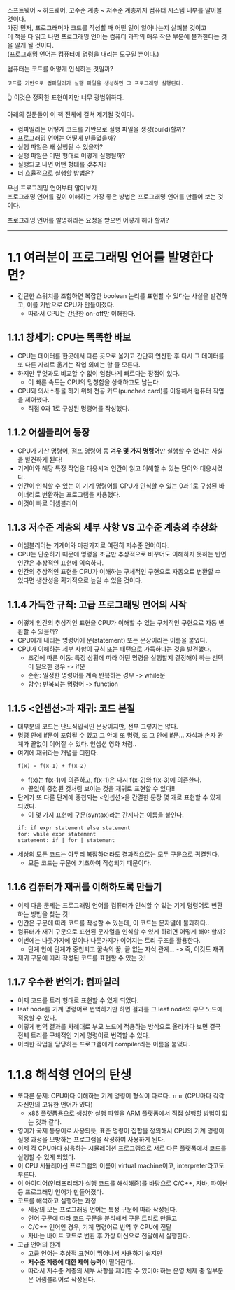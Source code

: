 소프트웨어 ~ 하드웨어, 고수준 계층 ~ 저수준 계층까지 컴퓨터 시스템 내부를 알아볼 것이다.  
가장 먼저, 프로그래머가 코드를 작성할 때 어떤 일이 일어나는지 살펴볼 것이고  
이 책을 다 읽고 나면 프로그래밍 언어는 컴퓨터 과학의 매우 작은 부분에 불과한다는 것을 알게 될 것이다.  
(프로그래밍 언어는 컴퓨터에 명령을 내리는 도구일 뿐이다.)  

컴퓨터는 코드를 어떻게 인식하는 것일까?  

```
코드를 기반으로 컴파일러가 실행 파일을 생성하면 그 프로그래밍 실행된다.
```
👆 이것은 정확한 표현이지만 너무 광범위하다.  

아래의 질문들이 이 책 전체에 걸쳐 제기될 것이다.  

- 컴파일러는 어떻게 코드를 기반으로 실행 파일을 생성(build)할까?
- 프로그래밍 언어는 어떻게 만들었을까?
- 실행 파일은 왜 실행될 수 있을까?
- 실행 파일은 어떤 형태로 어떻게 실행될까?
- 실행되고 나면 어떤 형태를 갖추지?
- 더 효율적으로 실행할 방법은?

우선 프로그래밍 언어부터 알아보자  
프로그래밍 언어를 깊이 이해하는 가장 좋은 방법은 프로그래밍 언어를 만들어 보는 것이다.  

프로그래밍 언어를 발명하라는 요청을 받으면 어떻게 해야 할까?  

---

# 1.1 여러분이 프로그래밍 언어를 발명한다면?
- 간단한 스위치를 조합하면 복잡한 boolean 논리를 표현할 수 있다는 사실을 발견하고, 이를 기반으로 CPU가 만들어졌다.
    - 따라서 CPU는 간단한 on-off만 이해한다.

## 1.1.1 창세기: CPU는 똑똑한 바보
- CPU는 데이터를 한곳에서 다른 곳으로 옮기고 간단히 연산한 후 다시 그 데이터를 또 다른 자리로 옮기는 작업 외에는 할 줄 모른다.
- 하지만 무엇과도 비교할 수 없이 엄청나게 빠르다는 장점이 있다.
    - 이 빠른 속도는 CPU의 멍청함을 상쇄하고도 남는다.
- CPU와 의사소통을 하기 위해 천공 카드(punched card)를 이용해서 컴퓨터 작업을 제어했다.
    - 직접 0과 1로 구성된 명령어를 작성했다.

## 1.1.2 어셈블리어 등장
- CPU가 가산 명령어, 점프 명령어 등 **겨우 몇 가지 명령어**만 실행할 수 있다는 사실을 발견하게 된다!
- 기계어와 해당 특정 작업을 대응시켜 인간이 읽고 이해할 수 있는 단어와 대응시켰다.
- 인간이 인식할 수 있는 이 기계 명령어를 CPU가 인식할 수 있는 0과 1로 구성된 바이너리로 변환하는 프로그램을 사용했다.
- 이것이 바로 어셈블리어

## 1.1.3 저수준 계층의 세부 사항 VS 고수준 계층의 추상화
- 어셈블리어는 기계어와 마찬가지로 여전히 저수준 언어이다.
- CPU는 단순하기 때문에 명령을 조금만 추상적으로 바꾸어도 이해하지 못하는 반면 인간은 추상적인 표현에 익숙하다.
- 인간의 추상적인 표현을 CPU가 이해하는 구체적인 구현으로 자동으로 변환할 수 있다면 생산성을 획기적으로 높일 수 있을 것이다.

## 1.1.4 가득한 규칙: 고급 프로그래밍 언어의 시작
- 어떻게 인간의 추상적인 표현을 CPU가 이해할 수 있는 구체적인 구현으로 자동 변환할 수 있을까?
- CPU에게 내리는 명령어에 문(statement) 또는 문장이라는 이름을 붙였다.
- CPU가 이해하는 세부 사항이 규칙 또는 패턴으로 가득하다는 것을 발견했다.
    - 조건에 따른 이동: 특정 상황에 따라 어떤 명령을 실행할지 결정해야 하는 선택이 필요한 경우 -> if문
    - 순환: 일정한 명령어를 계속 반복하는 경우 -> while문
    - 함수: 반복되는 명령어 -> function

## 1.1.5 <인셉션>과 재귀: 코드 본질
- 대부분의 코드는 단도직입적인 문장이지만, 전부 그렇지는 않다.
- 명령 안에 if문이 포함될 수 있고 그 안에 또 명령, 또 그 안에 if문... 자식과 손자 관계가 끝없이 이어질 수 있다. 인셉션 영화 처럼..
- 여기에 재귀라는 개념을 더한다.
    ```
    f(x) = f(x-1) + f(x-2)
    ```
    - f(x)는 f(x-1)에 의존하고, f(x-1)은 다시 f(x-2)와 f(x-3)에 의존한다.
    - 끝없이 중첩된 것처럼 보이는 것을 재귀로 표현할 수 있다!!
- 단계가 또 다른 단계에 중첩되는 <인셉션>을 간결한 문장 몇 개로 표현할 수 있게 되었다.
    - 이 몇 가지 표현에 구문(syntax)라는 간지나는 이름을 붙인다.
    ```
    if: if expr statement else statement
    for: while expr statement
    statement: if | for | statement
    ```
- 세상의 모든 코드는 아무리 복잡하더라도 결과적으로는 모두 구문으로 귀결된다.
    - 모든 코드는 구문에 기초하여 작성되기 때문이다.

## 1.1.6 컴퓨터가 재귀를 이해하도록 만들기
- 이제 다음 문제는 프로그래밍 언어를 컴퓨터가 인식할 수 있는 기계 명령어로 변환하는 방법을 찾는 것!
- 인간은 구문에 따라 코드를 작성할 수 있는데, 이 코드는 문자열에 불과하다..
- 컴퓨터가 재귀 구문으로 표현된 문자열을 인식할 수 있게 하려면 어떻게 해야 할까?
- 이번에는 나뭇가지에 잎이나 나뭇가지가 이어지는 트리 구조를 활용한다.
    - 단계 안에 단계가 중첩되고 꿈속의 꿈, 끝 없는 자식 관계... -> 즉, 이것도 재귀
- 재귀 구문에 따라 작성된 코드를 표현할 수 있는 것!

## 1.1.7 우수한 번역가: 컴파일러
- 이제 코드를 트리 형태로 표현할 수 있게 되었다.
- leaf node를 기계 명령어로 번역하기만 하면 결과를 그 leaf node의 부모 노드에 적용할 수 있다.
- 이렇게 번역 결과를 차례대로 부모 노드에 적용하는 방식으로 올라가다 보면 결국 전체 트리를 구체적인 기계 명령어로 번역할 수 있다.
- 이러한 작업을 담당하는 프로그램에게 compiler라는 이름을 붙였다.

# 1.1.8 해석형 언어의 탄생
- 또다른 문제: CPU마다 이해하는 기계 명령어 형식이 다르다..ㅠㅠ (CPU마다 각각 자신만의 고유한 언어가 있다)
    - x86 플랫폼용으로 생성한 실행 파일을 ARM 플랫폼에서 직접 실행할 방법이 없는 것과 같다.
- 영어가 국제 통용어로 사용되듯, 표준 명령어 집합을 정의해서 CPU의 기계 명령어 실행 과정을 모방하는 프로그램을 작성하여 사용하게 된다.
- 이제 각 CPU마다 상응하는 시뮬레이션 프로그램으로 서로 다른 플랫폼에서 코드를 실행할 수 있게 되었다.
- 이 CPU 시뮬레이션 프로그램의 이름이 virtual machine이고, interpreter라고도 부른다.
- 이 아이디어(인터프리터가 실행 코드를 해석해줌)를 바탕으로 C/C++, 자바, 파이썬 등 프로그래밍 언어가 만들어졌다.
- 코드를 해석하고 실행하는 과정
  - 세상의 모든 프로그래밍 언어는 특정 구문에 따라 작성된다.
  - 언어 구문에 따라 코드 구문을 분석해서 구문 트리로 만들고
  - C/C++ 언어인 경우, 기계 명령어로 번역 후 CPU에 전달
  - 자바는 바이트 코드로 변환 후 가상 머신으로 전달해서 실행한다.
- 고급 언어의 한계
  - 고급 언어는 추상적 표현이 뛰어나서 사용하기 쉽지만
  - **저수준 계층에 대한 제어 능력**이 떨어진다..
  - 따라서 저수준 계층의 세부 사항을 제어할 수 있어야 하는 운영 체제 중 일부분은 어셈블리어로 작성된다.